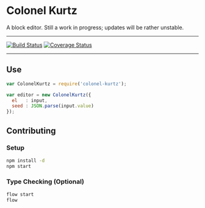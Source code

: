 # Colonel Kurtz

A block editor. Still a work in progress; updates will be rather unstable.

---

[![Build Status](https://travis-ci.org/vigetlabs/colonel-kurtz.png?branch=master)](https://travis-ci.org/vigetlabs/colonel-kurtz)
[![Coverage Status](https://coveralls.io/repos/vigetlabs/colonel-kurtz/badge.svg)](https://coveralls.io/r/vigetlabs/colonel-kurtz)

---

## Use

```javascript
var ColonelKurtz = require('colonel-kurtz');

var editor = new ColonelKurtz({
  el   : input,
  seed : JSON.parse(input.value)
});
```

## Contributing

### Setup

```bash
npm install -d
npm start
```

### Type Checking (Optional)

```bash
flow start
flow
```
